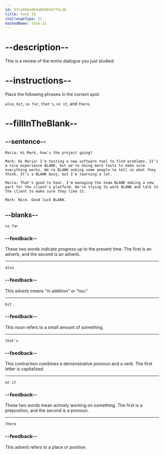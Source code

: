 ```yaml
---
id: 67ca0bb4d64ab640cb7f4c2b
title: Task 31
challengeType: 22
dashedName: task-31
---
```

<!-- REVIEW -->

# --description--  

This is a review of the entire dialogue you just studied.  

# --instructions--  

Place the following phrases in the correct spot:  

`also`, `bit`, `so far`, `that's`, `on it`, and `there`.  

# --fillInTheBlank--  

## --sentence--  

`Maria: Hi Mark, how's the project going?`  

`Mark: Hi Maria! I'm testing a new software tool to find problems. It’s a nice experience BLANK, but we're doing more tests to make sure everything works. We're BLANK asking some people to tell us what they think. It's a BLANK busy, but I'm learning a lot.`  

`Maria: That's good to hear. I'm managing the team BLANK making a new part for the client's platform. We're trying to work BLANK and talk to the client to make sure they like it.`  

`Mark: Nice. Good luck BLANK.`  

## --blanks--  

`so far`

### --feedback--

These two words indicate progress up to the present time. The first is an adverb, and the second is an adverb.

---

`also`

### --feedback--

This adverb means "in addition" or "too."

---

`bit`

### --feedback--

This noun refers to a small amount of something.

---

`that's`

### --feedback--  

This contraction combines a demonstrative pronoun and a verb. The first letter is capitalized. 

---

`on it`

### --feedback--

These two words mean actively working on something. The first is a preposition, and the second is a pronoun.

---

`there`

### --feedback--  

This adverb refers to a place or position.
